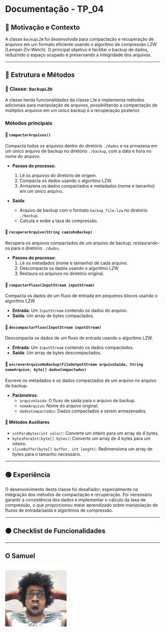 # Documentação - TP_04  

## 🔴 Motivação e Contexto  
A classe `BackupLZW` foi desenvolvida para compactação e recuperação de arquivos em um formato eficiente usando o algoritmo de compressão LZW (Lempel-Ziv-Welch). O principal objetivo é facilitar o backup de dados, reduzindo o espaço ocupado e preservando a integridade dos arquivos.

---

## 🔵 Estrutura e Métodos  

### 🔵 **Classe: `BackupLZW`**  
A classe herda funcionalidades da classe `LZW` e implementa métodos adicionais para manipulação de arquivos, possibilitando a compactação de múltiplos arquivos em um único backup e a recuperação posterior.

### **Métodos principais**  

#### 🔹 `compactarArquivos()`  
Compacta todos os arquivos dentro do diretório `./dados` e os armazena em um único arquivo de backup no diretório `./backup`, com a data e hora no nome do arquivo.

- **Passos do processo**:
  1. Lê os arquivos do diretório de origem.
  2. Compacta os dados usando o algoritmo LZW.
  3. Armazena os dados compactados e metadados (nome e tamanho) em um único arquivo.

- **Saída**:
  - Arquivo de backup com o formato `backup_file.lzw` no diretório `./backup`.
  - Calcula e exibe a taxa de compressão.

#### 🔹 `recuperarArquivo(String caminhoBackup)`  
Recupera os arquivos compactados de um arquivo de backup, restaurando-os para o diretório `./dados`.

- **Passos do processo**:
  1. Lê os metadados (nome e tamanho) de cada arquivo.
  2. Descompacta os dados usando o algoritmo LZW.
  3. Restaura os arquivos no diretório original.

#### 🔹 `compactarFluxo(InputStream inputStream)`  
Compacta os dados de um fluxo de entrada em pequenos blocos usando o algoritmo LZW.

- **Entrada**: Um `InputStream` contendo os dados do arquivo.  
- **Saída**: Um array de bytes compactados.

#### 🔹 `descompactarFluxo(InputStream inputStream)`  
Descompacta os dados de um fluxo de entrada usando o algoritmo LZW.

- **Entrada**: Um `InputStream` contendo os dados compactados.  
- **Saída**: Um array de bytes descompactados.

#### 🔹 `escreverArquivoNoBackup(FileOutputStream arquivoSaida, String nomeArquivo, byte[] dadosCompactados)`  
Escreve os metadados e os dados compactados de um arquivo no arquivo de backup.

- **Parâmetros**:
  - `arquivoSaida`: O fluxo de saída para o arquivo de backup.
  - `nomeArquivo`: Nome do arquivo original.
  - `dadosCompactados`: Dados compactados a serem armazenados.

#### 🔹 Métodos Auxiliares  
- `intParaBytes(int valor)`: Converte um inteiro para um array de 4 bytes.  
- `bytesParaInt(byte[] bytes)`: Converte um array de 4 bytes para um inteiro.  
- `sliceBuffer(byte[] buffer, int length)`: Redimensiona um array de bytes para o tamanho necessário.

---

## 🟢 Experiência  
O desenvolvimento desta classe foi desafiador, especialmente na integração dos métodos de compactação e recuperação. Foi necessário garantir a consistência dos dados e implementar o cálculo da taxa de compressão, o que proporcionou maior aprendizado sobre manipulação de fluxos de entrada/saída e algoritmos de compressão.

---

## 🟠 Checklist de Funcionalidades  

---

## O Samuel

<img width="200px" height="200px" src="../Pictures/samuel.jpg">
